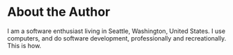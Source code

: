 # About the Author

I am a software enthusiast living in Seattle, Washington, United States. I use computers, and do software development, professionally and recreationally. This is how.
